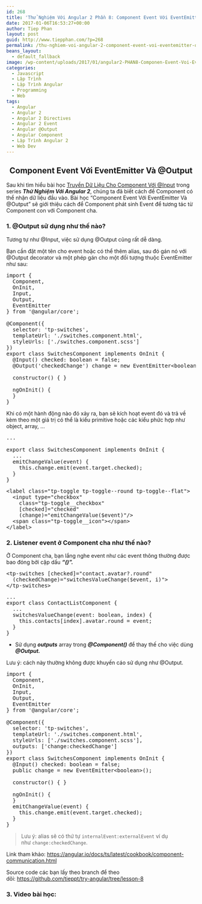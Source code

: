 ```yaml
---
id: 268
title: 'Thử Nghiệm Với Angular 2 Phần 8: Component Event Với EventEmitter Và @Output'
date: 2017-01-06T16:53:27+00:00
author: Tiep Phan
layout: post
guid: http://www.tiepphan.com/?p=268
permalink: /thu-nghiem-voi-angular-2-component-event-voi-eventemitter-output/
beans_layout:
  - default_fallback
image: /wp-content/uploads/2017/01/angular2-PHAN8-Componen-Event-Voi-EventEmitter-Va-Output.jpg
categories:
  - Javascript
  - Lập Trình
  - Lập Trình Angular
  - Programming
  - Web
tags:
  - Angular
  - Angular 2
  - Angular 2 Directives
  - Angular 2 Event
  - Angular @Output
  - Angular Component
  - Lập Trình Angular 2
  - Web Dev
---
```

<h2 style="text-align: center;">
  Component Event Với EventEmitter Và @Output
</h2>

Sau khi tìm hiểu bài học <a href="http://www.tiepphan.com/thu-nghiem-voi-angular-2-truyen-du-lieu-cho-component-voi-input/" target="_blank" rel="noopener noreferrer">Truyền Dữ Liệu Cho Component Với @Input</a> trong series _**Thử Nghiệm Với Angular 2**_, chúng ta đã biết cách để Component có thể nhận dữ liệu đầu vào. Bài học &#8220;Component Event Với EventEmitter Và @Output&#8221; sẽ giới thiệu cách để Component phát sinh Event để tương tác từ Component con với Component cha.

<!--more-->

### 1. @Output sử dụng như thế nào?

Tương tự như @Input, việc sử dụng @Output cũng rất dễ dàng.

Bạn cần đặt một tên cho event hoặc có thể thêm alias, sau đó gán nó với @Output decorator và một phép gán cho một đối tượng thuộc EventEmitter như sau:

<pre class="brush:js; highlight:[16]" title="switches.component.ts">import { 
  Component, 
  OnInit, 
  Input, 
  Output, 
  EventEmitter 
} from '@angular/core';

@Component({
  selector: 'tp-switches',
  templateUrl: './switches.component.html',
  styleUrls: ['./switches.component.scss']
})
export class SwitchesComponent implements OnInit {
  @Input() checked: boolean = false;
  @Output('checkedChange') change = new EventEmitter&lt;boolean&gt;();

  constructor() { }

  ngOnInit() {
  }
}
</pre>

Khi có một hành động nào đó xảy ra, bạn sẽ kích hoạt event đó và trả về kèm theo một giá trị có thể là kiểu primitive hoặc các kiểu phức hợp như object, array, &#8230;

<pre class="brush:js; highlight:[6]" title="switches.component.ts">...

export class SwitchesComponent implements OnInit {
  ...
  emitChangeValue(event) {
    this.change.emit(event.target.checked);
  }
}
</pre>

<pre class="brush:html;" title="switches.component.html">&lt;label class="tp-toggle tp-toggle--round tp-toggle--flat"&gt;
  &lt;input type="checkbox"
    class="tp-toggle__checkbox"
    [checked]="checked"
    (change)="emitChangeValue($event)"/&gt;
  &lt;span class="tp-toggle__icon"&gt;&lt;/span&gt;
&lt;/label&gt;
</pre>

### 2. Listener event ở Component cha như thế nào?

Ở Component cha, bạn lắng nghe event như các event thông thường được bao đóng bởi cặp dấu _**&#8220;()&#8221;.**_

<pre class="brush:html;highlight:[2]" title="contact-list.component.html">&lt;tp-switches [checked]="contact.avatar?.round"
  (checkedChange)="switchesValueChange($event, i)"&gt;
&lt;/tp-switches&gt;
</pre>

<pre class="brush:js;highlight:[4]" title="contact-list.component.ts">...
export class ContactListComponent {
  ...
  switchesValueChange(event: boolean, index) {
    this.contacts[index].avatar.round = event;
  }
}</pre>

  * Sử dụng _**output**_**_s_** array trong **_@Component()_** để thay thế cho việc dùng **_@Output._**

Lưu ý: cách này thường không được khuyến cáo sử dụng như @Output.

<pre class="brush:js; highlight:[13,16]" title="switches.component.ts">import { 
  Component, 
  OnInit, 
  Input, 
  Output, 
  EventEmitter 
} from '@angular/core';

@Component({
  selector: 'tp-switches',
  templateUrl: './switches.component.html',
  styleUrls: ['./switches.component.scss'],
  outputs: ['change:checkedChange']
})
export class SwitchesComponent implements OnInit {
  @Input() checked: boolean = false;
  public change = new EventEmitter&lt;boolean&gt;();

  constructor() { }

  ngOnInit() {
  }
  emitChangeValue(event) {
    this.change.emit(event.target.checked);
  }
}</pre>

> Lưu ý: alias sẽ có thứ tự `internalEvent:externalEvent` ví dụ như `change:checkedChange`.

Link tham khảo: <a href="https://angular.io/docs/ts/latest/cookbook/component-communication.html" target="_blank" rel="noopener noreferrer">https://angular.io/docs/ts/latest/cookbook/component-communication.html</a>

Source code các bạn lấy theo branch để theo dõi: <a href="https://github.com/tieppt/try-angular/tree/lesson-8" target="_blank" rel="noopener noreferrer">https://github.com/tieppt/try-angular/tree/lesson-8</a>

### 3. Video bài học: